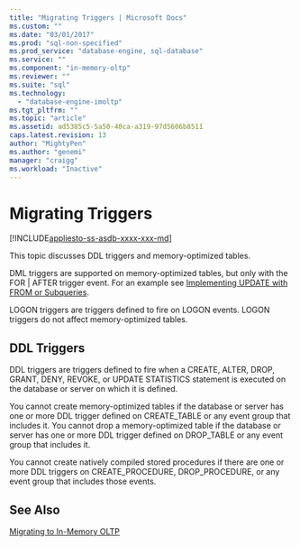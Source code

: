 ```yaml
---
title: "Migrating Triggers | Microsoft Docs"
ms.custom: ""
ms.date: "03/01/2017"
ms.prod: "sql-non-specified"
ms.prod_service: "database-engine, sql-database"
ms.service: ""
ms.component: "in-memory-oltp"
ms.reviewer: ""
ms.suite: "sql"
ms.technology: 
  - "database-engine-imoltp"
ms.tgt_pltfrm: ""
ms.topic: "article"
ms.assetid: ad5385c5-5a50-40ca-a319-97d5606b8511
caps.latest.revision: 13
author: "MightyPen"
ms.author: "genemi"
manager: "craigg"
ms.workload: "Inactive"
---
```

# Migrating Triggers
[!INCLUDE[appliesto-ss-asdb-xxxx-xxx-md](../../includes/appliesto-ss-asdb-xxxx-xxx-md.md)]

  This topic discusses DDL triggers and memory-optimized tables.  
  
 DML triggers are supported on memory-optimized tables, but only with the FOR | AFTER trigger event. For an example see [Implementing UPDATE with FROM or Subqueries](../../relational-databases/in-memory-oltp/implementing-update-with-from-or-subqueries.md). 
  
 LOGON triggers are triggers defined to fire on LOGON events. LOGON triggers do not affect memory-optimized tables.  
  
## DDL Triggers  
 DDL triggers are triggers defined to fire when a CREATE, ALTER, DROP, GRANT, DENY, REVOKE, or UPDATE STATISTICS statement is executed on the database or server on which it is defined.  
  
 You cannot create memory-optimized tables if the database or server has one or more DDL trigger defined on CREATE_TABLE or any event group that includes it. You cannot drop a memory-optimized table if the database or server has one or more DDL trigger defined on DROP_TABLE or any event group that includes it.  
  
 You cannot create natively compiled stored procedures if there are one or more DDL triggers on CREATE_PROCEDURE, DROP_PROCEDURE, or any event group that includes those events.  
  
## See Also  
 [Migrating to In-Memory OLTP](../../relational-databases/in-memory-oltp/migrating-to-in-memory-oltp.md)  
  
  
